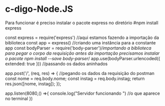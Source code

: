 # c-digo-Node.JS
Para funcionar é preciso instalar o pacote express no diretório #npm install express

const express = require('express') //aqui estamos fazendo a importação da biblioteca
const app = express() //criando uma instância para a constante app
const bodyParser = require('body-parser')/*importando a biblioteca para pegar o corpo da requisição
antes da importação precisamos instalar o pacote npm install --save body-parser*/
app.use(bodyParser.urlencoded({ extended: true })) //passando os dados aninhados


app.post('/', (req, res) => {
    //pegando os dados da requisição do postman
    const nome = req.body.nome;
    const instag = req.body.instag;
    return res.json([nome, instag]);
  });

app.listen(8080,() =>{
    console.log("Servidor funcionando ") //o que aparece no terminal
})
